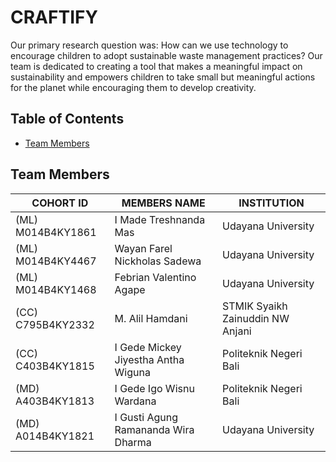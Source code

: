 # CRAFTIFY

Our primary research question was: How can we use technology to encourage children to adopt sustainable waste management practices? Our team is dedicated to creating a tool that makes a meaningful impact on sustainability and empowers children to take small but meaningful actions for the planet while encouraging them to develop creativity.

## Table of Contents

- [Team Members](#team-members)

## Team Members

| COHORT ID         | MEMBERS NAME                         | INSTITUTION                      | 
| ----------------- | ------------------------------------ | -------------------------------- | 
| (ML) M014B4KY1861 |  I Made Treshnanda Mas               | Udayana University               | 
| (ML) M014B4KY4467 |  Wayan Farel Nickholas Sadewa        | Udayana University               | 
| (ML) M014B4KY1468 |  Febrian Valentino Agape             | Udayana University               | 
| (CC) C795B4KY2332 |  M. Alil Hamdani                     | STMIK Syaikh Zainuddin NW Anjani | 
| (CC) C403B4KY1815 |  I Gede Mickey Jiyestha Antha Wiguna |  Politeknik Negeri Bali          | 
| (MD) A403B4KY1813 |  I Gede Igo Wisnu Wardana            |  Politeknik Negeri Bali          | 
| (MD) A014B4KY1821 |  I Gusti Agung Ramananda Wira Dharma | Udayana University               | 

<!--

**Here are some ideas to get you started:**

🙋‍♀️ A short introduction - what is your organization all about?
🌈 Contribution guidelines - how can the community get involved?
👩‍💻 Useful resources - where can the community find your docs? Is there anything else the community should know?
🍿 Fun facts - what does your team eat for breakfast?
🧙 Remember, you can do mighty things with the power of [Markdown](https://docs.github.com/github/writing-on-github/getting-started-with-writing-and-formatting-on-github/basic-writing-and-formatting-syntax)
-->
